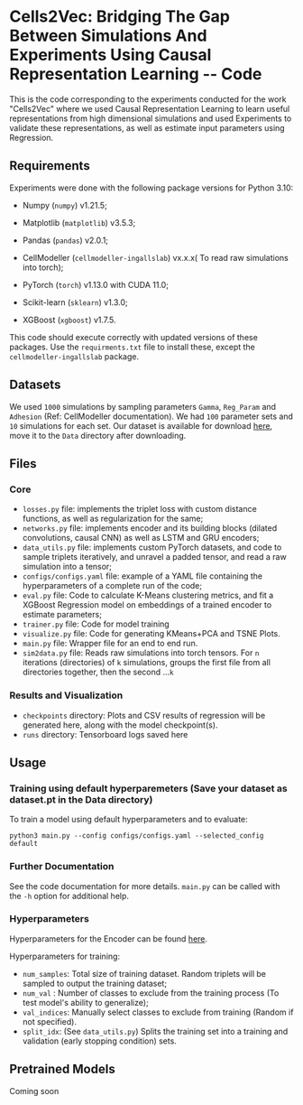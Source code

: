 # Cells2Vec: Bridging The Gap Between Simulations And Experiments Using Causal Representation Learning -- Code

This is the code corresponding to the experiments conducted for the work "Cells2Vec" where we used Causal Representation Learning to learn useful representations from high dimensional simulations and used Experiments to validate these representations, as well as estimate input parameters using Regression.

## Requirements

Experiments were done with the following package versions for Python 3.10:
 - Numpy (`numpy`) v1.21.5;
 - Matplotlib (`matplotlib`) v3.5.3;
 
 - Pandas (`pandas`) v2.0.1;
 - CellModeller (`cellmodeller-ingallslab`) vx.x.x( To read raw simulations into torch);
 - PyTorch (`torch`) v1.13.0 with CUDA 11.0;
 - Scikit-learn (`sklearn`) v1.3.0;
 - XGBoost (`xgboost`) v1.7.5.

This code should execute correctly with updated versions of these packages. Use the `requirments.txt` file to install these, except the `cellmodeller-ingallslab` package.

## Datasets

We used `1000` simulations by sampling parameters `Gamma`, `Reg_Param` and `Adhesion` (Ref: CellModeller documentation).
We had `100` parameter sets and `10` simulations for each set.
Our dataset is available for download [here](https://drive.google.com/file/d/1WnxSY_DN2_Z3bSsZDkjnC-fngTstjFFO/view?usp=sharing), move it to the `Data` directory after downloading.

## Files

### Core

 - `losses.py` file: implements the triplet loss with custom distance functions, as well as regularization for the same;
 - `networks.py` file: implements encoder and its building blocks (dilated convolutions, causal CNN) as well as LSTM and GRU encoders;
 - `data_utils.py` file: implements custom PyTorch datasets, and code to sample triplets iteratively, and unravel a padded tensor, and read a raw simulation into a tensor;
 - `configs/configs.yaml` file: example of a YAML file containing the hyperparameters of a complete run of the code;
 - `eval.py` file: Code to calculate K-Means clustering metrics, and fit a XGBoost Regression model on embeddings of a trained encoder to estimate parameters;
 - `trainer.py` file: Code for model training
 - `visualize.py` file: Code for generating KMeans+PCA and TSNE Plots.
 - `main.py` file: Wrapper file for an end to end run.
 - `sim2data.py` file: Reads raw simulations into torch tensors. For `n` iterations (directories) of `k` simulations, groups the first file from all directories together, then the second ...`k`

### Results and Visualization

 - `checkpoints` directory: Plots and CSV results of regression will be generated here, along with the model checkpoint(s).
 - `runs` directory: Tensorboard logs saved here

## Usage

### Training using default hyperparemeters (Save your dataset as dataset.pt in the Data directory)

To train a model using default hyperparameters and to evaluate:

`python3 main.py --config configs/configs.yaml --selected_config default`


### Further Documentation

See the code documentation for more details. `main.py` can be called with the
`-h` option for additional help.

### Hyperparameters

Hyperparameters for the Encoder can be found [here](https://github.com/White-Link/UnsupervisedScalableRepresentationLearningTimeSeries/tree/master).

Hyperparameters for training:
 - `num_samples`: Total size of training dataset. Random triplets will be sampled to output the training dataset;
 - `num_val` : Number of classes to exclude from the training process (To test model's ability to generalize);
 - `val_indices`: Manually select classes to exclude from training (Random if not specified).
 - `split_idx`: (See `data_utils.py`) Splits the training set into a training and validation (early stopping condition) sets.


## Pretrained Models

Coming soon
